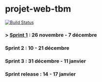 # projet-web-tbm

[![Build Status](https://travis-ci.com/FrancoisAudoy/projet-web-tbm.svg?branch=master)](https://travis-ci.com/FrancoisAudoy/projet-web-tbm)

### > [Sprint 1](doc/sprint/Sprint1.md) : 26 novembre - 7 décembre
### Sprint 2 : 10 - 21 décembre
### Sprint 3 : 31 décembre - 11 janvier
### Sprint release : 14 - 17 janvier
